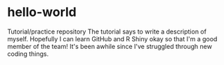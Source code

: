 # hello-world
Tutorial/practice repository
The tutorial says to write a description of myself. Hopefully I can learn GitHub and R Shiny okay so that I'm a good member of the team! It's been awhile since I've struggled through new coding things.
